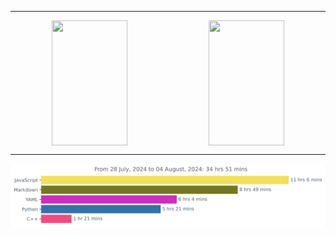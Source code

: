 ***

<p align="center">
    <span>
        <img style="width: 49%; height: 200px;" align="center" src="https://github-readme-stats.vercel.app/api?username=JW5123&show_icons=true&theme=nightowl">
        <img style="width: 49%; height: 200px;" align="center" src="https://github-readme-stats.vercel.app/api/top-langs/?username=JW5123&theme=nightowl&layout=compact&langs_count=8">
    </span>
</p>

***

<img src="https://github.com/JW5123/JW5123/blob/main/images/stat.svg" alt="JW5123 WakaTime Activity">
